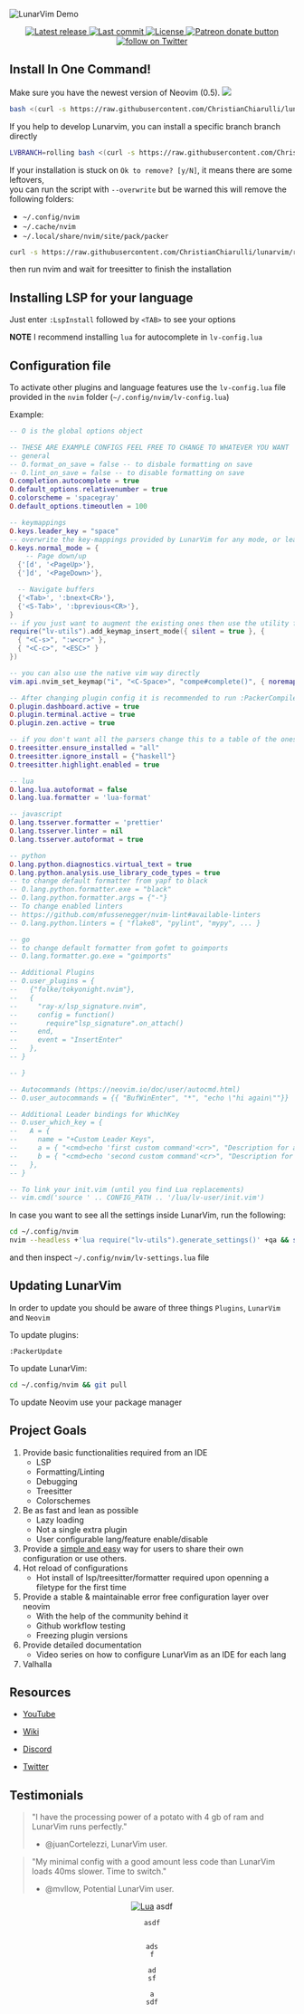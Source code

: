 ![LunarVim Demo](./utils/media/lunarvim_logo_dark.png)

<div align="center"><p>
    <a href="https://github.com/ChristianChiarulli/LunarVim/releases/latest">
      <img alt="Latest release" src="https://img.shields.io/github/v/release/ChristianChiarulli/LunarVim" />
    </a>
    <a href="https://github.com/ChristianChiarulli/LunarVim/pulse">
      <img alt="Last commit" src="https://img.shields.io/github/last-commit/ChristianChiarulli/LunarVim"/>
    </a>
    <a href="https://github.com/ChristianChiarulli/LunarVim/blob/main/LICENSE">
      <img src="https://img.shields.io/github/license/siduck76/NvChad?style=flat-square&logo=GNU&label=License" alt="License"
    />
    <a href="https://patreon.com/chrisatmachine" title="Donate to this project using Patreon">
      <img src="https://img.shields.io/badge/patreon-donate-yellow.svg" alt="Patreon donate button" />
    </a>
    <a href="https://twitter.com/intent/follow?screen_name=chrisatmachine">
      <img src="https://img.shields.io/twitter/follow/chrisatmachine?style=social&logo=twitter" alt="follow on Twitter">
    </a>
</p>	

</div>

## Install In One Command!

Make sure you have the newest version of Neovim (0.5).
<img src="http://dp2003.com:8088/doc/Public/Uploads/2018-08-02/5b63198865841.png">
``` bash
bash <(curl -s https://raw.githubusercontent.com/ChristianChiarulli/lunarvim/master/utils/installer/install.sh)
```

If you help to develop Lunarvim, you can install a specific branch branch directly
``` bash
LVBRANCH=rolling bash <(curl -s https://raw.githubusercontent.com/ChristianChiarulli/lunarvim/rolling/utils/installer/install.sh)
```

If your installation is stuck on `Ok to remove? [y/N]`, it means there are some leftovers, \
you can run the script with `--overwrite` but be warned this will remove the following folders:
- `~/.config/nvim`
- `~/.cache/nvim`
- `~/.local/share/nvim/site/pack/packer`
```bash
curl -s https://raw.githubusercontent.com/ChristianChiarulli/lunarvim/rolling/utils/installer/install.sh | LVBRANCH=rolling bash -s -- --overwrite
```
then run nvim and wait for treesitter to finish the installation


## Installing LSP for your language

Just enter `:LspInstall` followed by `<TAB>` to see your options

**NOTE** I recommend installing `lua` for autocomplete in `lv-config.lua`

## Configuration file

To activate other plugins and language features use the `lv-config.lua` file provided in the `nvim` folder (`~/.config/nvim/lv-config.lua`)

Example:

```lua
-- O is the global options object

-- THESE ARE EXAMPLE CONFIGS FEEL FREE TO CHANGE TO WHATEVER YOU WANT
-- general
-- O.format_on_save = false -- to disbale formatting on save
-- O.lint_on_save = false -- to disable formatting on save
O.completion.autocomplete = true
O.default_options.relativenumber = true
O.colorscheme = 'spacegray'
O.default_options.timeoutlen = 100

-- keymappings 
O.keys.leader_key = "space"
-- overwrite the key-mappings provided by LunarVim for any mode, or leave it empty to keep them
O.keys.normal_mode = {
    -- Page down/up
  {'[d', '<PageUp>'},
  {']d', '<PageDown>'},

  -- Navigate buffers
  {'<Tab>', ':bnext<CR>'},
  {'<S-Tab>', ':bprevious<CR>'},
}
-- if you just want to augment the existing ones then use the utility function
require("lv-utils").add_keymap_insert_mode({ silent = true }, {
  { "<C-s>", ":w<cr>" },
  { "<C-c>", "<ESC>" }
})

-- you can also use the native vim way directly
vim.api.nvim_set_keymap("i", "<C-Space>", "compe#complete()", { noremap = true, silent = true, expr = true })

-- After changing plugin config it is recommended to run :PackerCompile
O.plugin.dashboard.active = true
O.plugin.terminal.active = true
O.plugin.zen.active = true

-- if you don't want all the parsers change this to a table of the ones you want
O.treesitter.ensure_installed = "all"
O.treesitter.ignore_install = {"haskell"}
O.treesitter.highlight.enabled = true

-- lua
O.lang.lua.autoformat = false
O.lang.lua.formatter = 'lua-format'

-- javascript
O.lang.tsserver.formatter = 'prettier'
O.lang.tsserver.linter = nil
O.lang.tsserver.autoformat = true

-- python
O.lang.python.diagnostics.virtual_text = true
O.lang.python.analysis.use_library_code_types = true
-- to change default formatter from yapf to black
-- O.lang.python.formatter.exe = "black"
-- O.lang.python.formatter.args = {"-"}
-- To change enabled linters
-- https://github.com/mfussenegger/nvim-lint#available-linters
-- O.lang.python.linters = { "flake8", "pylint", "mypy", ... }

-- go
-- to change default formatter from gofmt to goimports
-- O.lang.formatter.go.exe = "goimports"

-- Additional Plugins
-- O.user_plugins = {
--   {"folke/tokyonight.nvim"},
--   {
--     "ray-x/lsp_signature.nvim",
--     config = function()
--       require"lsp_signature".on_attach()
--     end,
--     event = "InsertEnter"
--   },
-- }

-- }

-- Autocommands (https://neovim.io/doc/user/autocmd.html)
-- O.user_autocommands = {{ "BufWinEnter", "*", "echo \"hi again\""}}

-- Additional Leader bindings for WhichKey
-- O.user_which_key = {
--   A = {
--     name = "+Custom Leader Keys",
--     a = { "<cmd>echo 'first custom command'<cr>", "Description for a" },
--     b = { "<cmd>echo 'second custom command'<cr>", "Description for b" },
--   },
-- }

-- To link your init.vim (until you find Lua replacements)
-- vim.cmd('source ' .. CONFIG_PATH .. '/lua/lv-user/init.vim')
```

In case you want to see all the settings inside LunarVim, run the following:

```bash
cd ~/.config/nvim
nvim --headless +'lua require("lv-utils").generate_settings()' +qa && sort -o lv-settings.lua{,}
```
and then inspect `~/.config/nvim/lv-settings.lua` file

## Updating LunarVim

In order to update you should be aware of three things `Plugins`, `LunarVim` and `Neovim`

To update plugins:

```
:PackerUpdate
```

To update LunarVim:

```bash
cd ~/.config/nvim && git pull
```

To update Neovim use your package manager

## Project Goals

1. Provide basic functionalities required from an IDE
    - LSP
    - Formatting/Linting
    - Debugging
    - Treesitter
    - Colorschemes
2. Be as fast and lean as possible 
    - Lazy loading
    - Not a single extra plugin
    - User configurable lang/feature enable/disable
3. Provide a [simple and easy](https://github.com/LunarVim/LunarVimCommunity) way for users to share their own configuration or use others. 
4. Hot reload of configurations
    - Hot install of lsp/treesitter/formatter required upon openning a filetype for the first time
5. Provide a stable & maintainable error free configuration layer over neovim 
    - With the help of the community behind it
    - Github workflow testing
    - Freezing plugin versions
6. Provide detailed documentation
    - Video series on how to configure LunarVim as an IDE for each lang
7. Valhalla

## Resources

- [YouTube](https://www.youtube.com/channel/UCS97tchJDq17Qms3cux8wcA)

- [Wiki](https://github.com/ChristianChiarulli/LunarVim/wiki)

- [Discord](https://discord.gg/Xb9B4Ny)

- [Twitter](https://twitter.com/chrisatmachine)

## Testimonials

> "I have the processing power of a potato with 4 gb of ram and LunarVim runs perfectly."
> - @juanCortelezzi, LunarVim user.

> "My minimal config with a good amount less code than LunarVim loads 40ms slower. Time to switch."
> - @mvllow, Potential LunarVim user.

<div align="center" id="madewithlua">
	
[![Lua](https://img.shields.io/badge/Made%20with%20Lua-blue.svg?style=for-the-badge&logo=lua)](#madewithlua)
	asdf
	
	asdf
	
	
	ads
	f
	
	ad
	sf
	
	a
	sdf
</div>
